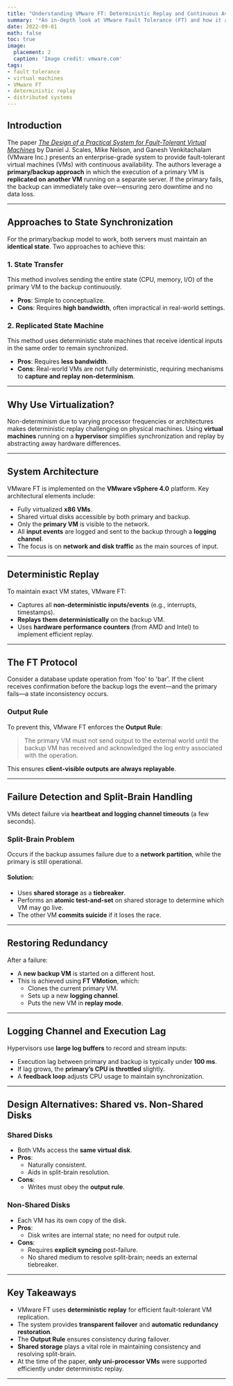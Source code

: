 ```yaml
---
title: "Understanding VMware FT: Deterministic Replay and Continuous Availability in Virtualized Environments"
summary: '*An in-depth look at VMware Fault Tolerance (FT) and how it achieves transparent failover for virtual machines using deterministic replay, based on the paper by Scales, Nelson, and Venkitachalam.*'
date: 2022-09-01
math: false
toc: true
image:
  placement: 2
  caption: 'Image credit: vmware.com'
tags:
- fault tolerance
- virtual machines
- VMware FT
- deterministic replay
- distributed systems
---
```


## Introduction

The paper [*The Design of a Practical System for Fault-Tolerant Virtual Machines*](http://nil.lcs.mit.edu/6.824/2020/papers/vm-ft.pdf) by Daniel J. Scales, Mike Nelson, and Ganesh Venkitachalam (VMware Inc.) presents an enterprise-grade system to provide fault-tolerant virtual machines (VMs) with continuous availability. The authors leverage a **primary/backup approach** in which the execution of a primary VM is **replicated on another VM** running on a separate server. If the primary fails, the backup can immediately take over—ensuring zero downtime and no data loss.

---

## Approaches to State Synchronization

For the primary/backup model to work, both servers must maintain an **identical state**. Two approaches to achieve this:

### 1. State Transfer

This method involves sending the entire state (CPU, memory, I/O) of the primary VM to the backup continuously.

- **Pros**: Simple to conceptualize.
- **Cons**: Requires **high bandwidth**, often impractical in real-world settings.

### 2. Replicated State Machine

This method uses deterministic state machines that receive identical inputs in the same order to remain synchronized.

- **Pros**: Requires **less bandwidth**.
- **Cons**: Real-world VMs are not fully deterministic, requiring mechanisms to **capture and replay non-determinism**.

---

## Why Use Virtualization?

Non-determinism due to varying processor frequencies or architectures makes deterministic replay challenging on physical machines. Using **virtual machines** running on a **hypervisor** simplifies synchronization and replay by abstracting away hardware differences.

---

## System Architecture

VMware FT is implemented on the **VMware vSphere 4.0** platform. Key architectural elements include:

- Fully virtualized **x86 VMs**.
- Shared virtual disks accessible by both primary and backup.
- Only the **primary VM** is visible to the network.
- All **input events** are logged and sent to the backup through a **logging channel**.
- The focus is on **network and disk traffic** as the main sources of input.

---

## Deterministic Replay

To maintain exact VM states, VMware FT:

- Captures all **non-deterministic inputs/events** (e.g., interrupts, timestamps).
- **Replays them deterministically** on the backup VM.
- Uses **hardware performance counters** (from AMD and Intel) to implement efficient replay.

---

## The FT Protocol

Consider a database update operation from 'foo' to 'bar'. If the client receives confirmation before the backup logs the event—and the primary fails—a state inconsistency occurs.

### Output Rule

To prevent this, VMware FT enforces the **Output Rule**:

> The primary VM must not send output to the external world until the backup VM has received and acknowledged the log entry associated with the operation.

This ensures **client-visible outputs are always replayable**.

---

## Failure Detection and Split-Brain Handling

VMs detect failure via **heartbeat and logging channel timeouts** (a few seconds).

### Split-Brain Problem

Occurs if the backup assumes failure due to a **network partition**, while the primary is still operational.

#### Solution:

- Uses **shared storage** as a **tiebreaker**.
- Performs an **atomic test-and-set** on shared storage to determine which VM may go live.
- The other VM **commits suicide** if it loses the race.

---

## Restoring Redundancy

After a failure:

- A **new backup VM** is started on a different host.
- This is achieved using **FT VMotion**, which:
  - Clones the current primary VM.
  - Sets up a new **logging channel**.
  - Puts the new VM in **replay mode**.

---

## Logging Channel and Execution Lag

Hypervisors use **large log buffers** to record and stream inputs:

- Execution lag between primary and backup is typically under **100 ms**.
- If lag grows, the **primary’s CPU is throttled** slightly.
- A **feedback loop** adjusts CPU usage to maintain synchronization.

---

## Design Alternatives: Shared vs. Non-Shared Disks

### Shared Disks

- Both VMs access the **same virtual disk**.
- **Pros**:
  - Naturally consistent.
  - Aids in split-brain resolution.
- **Cons**:
  - Writes must obey the **output rule**.

### Non-Shared Disks

- Each VM has its own copy of the disk.
- **Pros**:
  - Disk writes are internal state; no need for output rule.
- **Cons**:
  - Requires **explicit syncing** post-failure.
  - No shared medium to resolve split-brain; needs an external tiebreaker.

---

## Key Takeaways

- VMware FT uses **deterministic replay** for efficient fault-tolerant VM replication.
- The system provides **transparent failover** and **automatic redundancy restoration**.
- The **Output Rule** ensures consistency during failover.
- **Shared storage** plays a vital role in maintaining consistency and resolving split-brain.
- At the time of the paper, **only uni-processor VMs** were supported efficiently under deterministic replay.

---